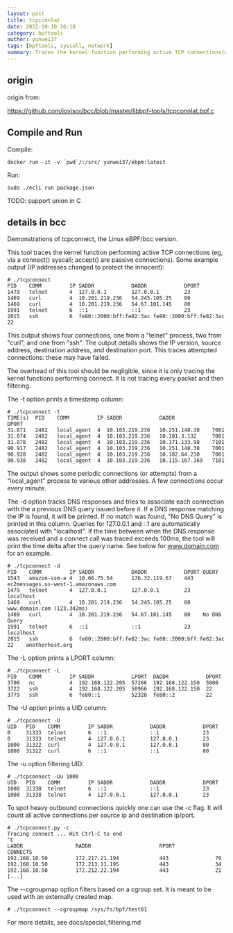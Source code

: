 ```yaml
---
layout: post
title: tcpconnlat
date: 2022-10-10 16:18
category: bpftools
author: yunwei37
tags: [bpftools, syscall, network]
summary: Traces the kernel function performing active TCP connections(eg, via a connect() syscall; accept() are passive connections).  and show connection latency.
---
```


## origin

origin from:

https://github.com/iovisor/bcc/blob/master/libbpf-tools/tcpconnlat.bpf.c

## Compile and Run

Compile:

```shell
docker run -it -v `pwd`/:/src/ yunwei37/ebpm:latest
```

Run:

```shell
sudo ./ecli run package.json
```

TODO: support union in C

## details in bcc

Demonstrations of tcpconnect, the Linux eBPF/bcc version.


This tool traces the kernel function performing active TCP connections
(eg, via a connect() syscall; accept() are passive connections). Some example
output (IP addresses changed to protect the innocent):
```console
# ./tcpconnect
PID    COMM         IP SADDR            DADDR            DPORT
1479   telnet       4  127.0.0.1        127.0.0.1        23
1469   curl         4  10.201.219.236   54.245.105.25    80
1469   curl         4  10.201.219.236   54.67.101.145    80
1991   telnet       6  ::1              ::1              23
2015   ssh          6  fe80::2000:bff:fe82:3ac fe80::2000:bff:fe82:3ac 22
```
This output shows four connections, one from a "telnet" process, two from
"curl", and one from "ssh". The output details shows the IP version, source
address, destination address, and destination port. This traces attempted
connections: these may have failed.

The overhead of this tool should be negligible, since it is only tracing the
kernel functions performing connect. It is not tracing every packet and then
filtering.


The -t option prints a timestamp column:
```console
# ./tcpconnect -t
TIME(s)  PID    COMM         IP SADDR            DADDR            DPORT
31.871   2482   local_agent  4  10.103.219.236   10.251.148.38    7001
31.874   2482   local_agent  4  10.103.219.236   10.101.3.132     7001
31.878   2482   local_agent  4  10.103.219.236   10.171.133.98    7101
90.917   2482   local_agent  4  10.103.219.236   10.251.148.38    7001
90.928   2482   local_agent  4  10.103.219.236   10.102.64.230    7001
90.938   2482   local_agent  4  10.103.219.236   10.115.167.169   7101
```
The output shows some periodic connections (or attempts) from a "local_agent"
process to various other addresses. A few connections occur every minute.

The -d option tracks DNS responses and tries to associate each connection with
the a previous DNS query issued before it.  If a DNS response matching the IP
is found, it will be printed. If no match was found, "No DNS Query" is printed
in this column. Queries for 127.0.0.1 and ::1 are automatically associated with
"localhost". If the time between when the DNS response was received and a
connect call was traced exceeds 100ms, the tool will print the time delta
after the query name.  See below for www.domain.com for an example.
```console
# ./tcpconnect -d
PID    COMM         IP SADDR            DADDR            DPORT QUERY
1543   amazon-ssm-a 4  10.66.75.54      176.32.119.67    443   ec2messages.us-west-1.amazonaws.com
1479   telnet       4  127.0.0.1        127.0.0.1        23    localhost
1469   curl         4  10.201.219.236   54.245.105.25    80    www.domain.com (123.342ms)
1469   curl         4  10.201.219.236   54.67.101.145    80    No DNS Query
1991   telnet       6  ::1              ::1              23    localhost
2015   ssh          6  fe80::2000:bff:fe82:3ac fe80::2000:bff:fe82:3ac 22    anotherhost.org
```

The -L option prints a LPORT column:
```console
# ./tcpconnect -L
PID    COMM         IP SADDR            LPORT  DADDR            DPORT
3706   nc           4  192.168.122.205  57266  192.168.122.150  5000
3722   ssh          4  192.168.122.205  50966  192.168.122.150  22
3779   ssh          6  fe80::1          52328  fe80::2          22
```

The -U option prints a UID column:
```console
# ./tcpconnect -U
UID   PID    COMM         IP SADDR            DADDR            DPORT
0     31333  telnet       6  ::1              ::1              23
0     31333  telnet       4  127.0.0.1        127.0.0.1        23
1000  31322  curl         4  127.0.0.1        127.0.0.1        80
1000  31322  curl         6  ::1              ::1              80
```

The -u option filtering UID:
```console
# ./tcpconnect -Uu 1000
UID   PID    COMM         IP SADDR            DADDR            DPORT
1000  31338  telnet       6  ::1              ::1              23
1000  31338  telnet       4  127.0.0.1        127.0.0.1        23
```
To spot heavy outbound connections quickly one can use the -c flag. It will
count all active connections per source ip and destination ip/port.
```console
# ./tcpconnect.py -c
Tracing connect ... Hit Ctrl-C to end
^C
LADDR                 RADDR                      RPORT             CONNECTS
192.168.10.50         172.217.21.194             443               70
192.168.10.50         172.213.11.195             443               34
192.168.10.50         172.212.22.194             443               21
[...]
```

The --cgroupmap option filters based on a cgroup set. It is meant to be used
with an externally created map.
```console
# ./tcpconnect --cgroupmap /sys/fs/bpf/test01
```
For more details, see docs/special_filtering.md

